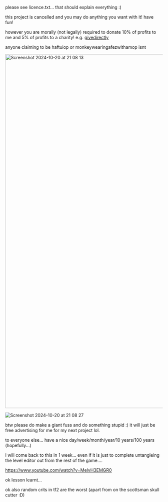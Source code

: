 please see licence.txt... that should explain everything :)

this project is cancelled and you may do anything you want with it! have fun!

however you are morally (not legally) required to donate 10% of profits to me and 5% of profits to a charity! e.g. [givedirectly](https://www.givedirectly.org/)

anyone claiming to be haftuiop or monkeywearingafezwithamop isnt


<img width="1127" alt="Screenshot 2024-10-20 at 21 08 13" src="https://github.com/user-attachments/assets/e67fb217-a960-46d5-ab44-ae0019a19a08">

![Screenshot 2024-10-20 at 21 08 27](https://github.com/user-attachments/assets/f02f9a8f-df77-4682-bba3-aaf4f08851a0)


btw please do make a giant fuss and do something stupid :) it will just be free advertising for me for my next project lol.

to everyone else... have a nice day/week/month/year/10 years/100 years (hopefully...)

I will come back to this in 1 week... even if it is just to complete untangleing the level editor out from the rest of the game....

https://www.youtube.com/watch?v=MelvH3EMGR0

ok lesson learnt... 


ok also random crits in tf2 are the worst (apart from on the scottsman skull cutter :D)
